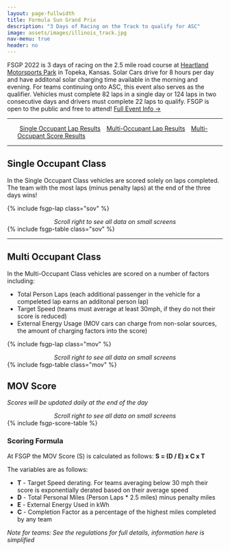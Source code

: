```yaml
---
layout: page-fullwidth
title: Formula Sun Grand Prix
description: "3 Days of Racing on the Track to qualify for ASC"
image: assets/images/illinois_track.jpg
nav-menu: true
header: no
---
```


FSGP 2022 is 3 days of racing on the 2.5 mile road course at [Heartland Motorsports Park](http://heartlandmotorsports.us/) in Topeka, Kansas. Solar Cars drive for 8 hours per day and have additonal solar charging time available in the morning and evening. For teams continuing onto ASC, this event also serves as the qualifier. Vehicles must complete 82 laps in a single day or 124 laps in two consecutive days and drivers must complete 22 laps to qualify.  FSGP is open to the public and free to attend! [Full Event Info →](https://www.americansolarchallenge.org/the-competition/2022-american-solar-challenge/)

-----

<ul class="actions">
<a href="#single-occupant-class" class="button special" style="margin:5px">Single Occupant Lap Results</a>
<a href="#multi-occupant-class" class="button special" style="margin:5px">Multi-Occupant Lap Results</a>
<a href="#mov-score" class="button special" style="margin:5px">Multi-Occupant Score Results</a>
</ul>

-----
## Single Occupant Class

In the Single Occupant Class vehicles are scored solely on laps completed. The team with the most laps (minus penalty laps) at the end of the three days wins!


{% include fsgp-lap class="sov" %}
<br>
<div style="margin:auto; text-align:center;"> <i> Scroll right to see all data on small screens </i></div>
{% include fsgp-table class="sov" %}

-----
## Multi Occupant Class

In the Multi-Occupant Class vehicles are scored on a number of factors including:
- Total Person Laps (each additional passenger in the vehicle for a compeleted lap earns an additonal person lap)
- Target Speed (teams must average at least 30mph, if they do not their score is reduced)
- External Energy Usage (MOV cars can charge from non-solar sources, the amount of charging factors into the score)


{% include fsgp-lap class="mov" %}
<br>
<div style="margin:auto; text-align:center;"> <i> Scroll right to see all data on small screens </i></div>
{% include fsgp-table class="mov" %}

## MOV Score
<i>Scores will be updated daily at the end of the day</i>

<div style="margin:auto; text-align:center;"> <i> Scroll right to see all data on small screens </i></div>
{% include fsgp-score-table %}

### Scoring Formula
At FSGP the MOV Score (S) is calculated as follows: **S = (D / E) x C x T**

The variables are as follows:
- **T** - Target Speed derating. For teams averaging below 30 mph their score is exponentially derated based on their average speed 
- **D** - Total Personal Miles (Person Laps * 2.5 miles) minus penalty miles
- **E** - External Energy Used in kWh
- **C** - Completion Factor as a percentage of the highest miles completed by any team

<i>Note for teams: See the regulations for full details, information here is simplified</i>